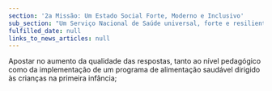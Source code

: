 ```yaml
---
section: '2a Missão: Um Estado Social Forte, Moderno e Inclusivo'
sub_section: "Um Serviço Nacional de Saúde universal, forte e resiliente"
fulfilled_date: null
links_to_news_articles: null
---
```


Apostar no aumento da qualidade das respostas, tanto ao nível pedagógico como da implementação de um programa de alimentação saudável dirigido às crianças na primeira infância;